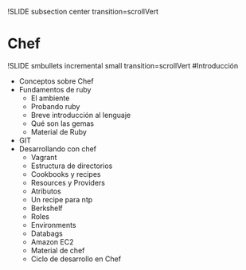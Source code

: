 !SLIDE subsection center transition=scrollVert
# Chef

!SLIDE smbullets incremental small transition=scrollVert
#Introducción
* Conceptos sobre Chef
* Fundamentos de ruby
  * El ambiente
  * Probando ruby
  * Breve introducción al lenguaje
  * Qué son las gemas
  * Material de Ruby
* GIT
* Desarrollando con chef
  * Vagrant
  * Estructura de directorios
  * Cookbooks y recipes
  * Resources y Providers
  * Atributos
  * Un recipe para ntp
  * Berkshelf
  * Roles
  * Environments
  * Databags
  * Amazon EC2
  * Material de chef
  * Ciclo de desarrollo en Chef

